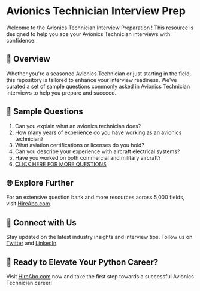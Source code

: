 # Avionics Technician Interview Prep

Welcome to the Avionics Technician Interview Preparation ! This resource is designed to help you ace your Avionics Technician interviews with confidence.

## 🚀 Overview

Whether you're a seasoned Avionics Technician or just starting in the field, this repository is tailored to enhance your interview readiness. We've curated a set of sample questions commonly asked in Avionics Technician interviews to help you prepare and succeed.

## 📝 Sample Questions

1. Can you explain what an avionics technician does?
2. How many years of experience do you have working as an avionics technician?
3. What aviation certifications or licenses do you hold?
4. Can you describe your experience with aircraft electrical systems?
5. Have you worked on both commercial and military aircraft?
6. [CLICK HERE FOR MORE QUESTIONS](https://hireabo.com/job/14_3_2/Avionics%20Technician)

## 🌐 Explore Further

For an extensive question bank and more resources across 5,000 fields, visit [HireAbo.com](https://www.hireabo.com).

## 📱 Connect with Us

Stay updated on the latest industry insights and interview tips. Follow us on [Twitter](https://twitter.com/hireabo) and [LinkedIn](https://www.linkedin.com/in/hire-abo-3609972a8/).

## 🚀 Ready to Elevate Your Python Career?

Visit [HireAbo.com](https://www.hireabo.com) now and take the first step towards a successful Avionics Technician career!